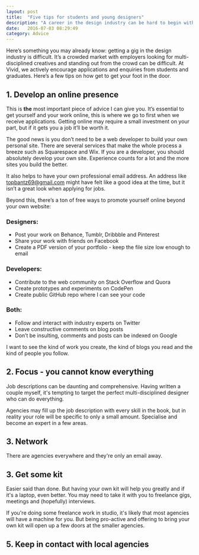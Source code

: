 ```yaml
---
layout: post
title:  "Five tips for students and young designers"
description: "A career in the design industry can be hard to begin with, here’s some handy advice get you ahead of the game"
date:   2016-07-03 08:29:49
category: Advice
---
```


Here’s something you may already know: getting a gig in the design industry is difficult. It’s a crowded market with employers looking for multi-disciplined creatives and standing out from the crowd can be difficult. At Vivid, we actively encourage applications and enquiries from students and graduates. Here’s a few tips on how get to get your foot in the door.

## 1. Develop an online presence

This is **the** most important piece of advice I can give you. It’s essential to get yourself and your work online, this is where we go to first when we receive applications. Getting online may require a small investment on your part, but if it gets you a job it’ll be worth it. 

The good news is you don’t need to be a web developer to build your own personal site. There are several services that make the whole process a breeze such as Squarespace and Wix. If you are a developer, you should absolutely develop your own site. Experience counts for a lot and the more sites you build the better.

It also helps to have your own professional email address. An address like topbantz69@gmail.com might have felt like a good idea at the time, but it isn’t a great look when applying for jobs.

Beyond this, there’s a ton of free ways to promote yourself online beyond your own website:

### Designers:

- Post your work on Behance, Tumblr, Dribbble and Pinterest
- Share your work with friends on Facebook
- Create a PDF version of your portfolio - keep the file size low enough to email

### Developers:

- Contribute to the web community on Stack Overflow and Quora
- Create prototypes and experiments on CodePen
- Create public GitHub repo where I can see your code

### Both:

- Follow and interact with industry experts on Twitter
- Leave constructive comments on blog posts
- Don’t be insulting, comments and posts can be indexed on Google

I want to see the kind of work you create, the kind of blogs you read and the kind of people you follow.

## 2. Focus - you cannot know everything

Job descriptions can be daunting and comprehensive. Having written a couple myself, it's tempting to target the perfect multi-disciplined designer who can do everything. 

Agencies may fill up the job description with every skill in the book, but in reality your role will be specific to only a small amount. Specialise and become an expert in a few areas.

## 3. Network

There are agencies everywhere and they're only an email away. 

## 3. Get some kit

Easier said than done. But having your own kit will help you greatly and if it's a laptop, even better. You may need to take it with you to freelance gigs, meetings and (hopefully) interviews. 

If you're doing some freelance work in studio, it's likely that most agencies will have a machine for you. But being pro-active and offering to bring your own kit will open up a few doors at the smaller agencies.

## 5. Keep in contact with local agencies